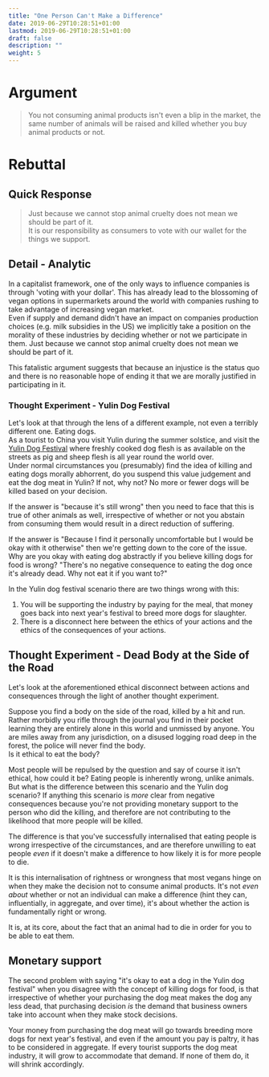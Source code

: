 ```yaml
---
title: "One Person Can't Make a Difference"
date: 2019-06-29T10:28:51+01:00
lastmod: 2019-06-29T10:28:51+01:00
draft: false
description: ""
weight: 5
---
```


# Argument

> You not consuming animal products isn't even a blip in the market, the same number of animals will be raised and killed whether you buy animal products or not.

# Rebuttal

## Quick Response

> Just because we cannot stop animal cruelty does not mean we should be part of it.  
> It is our responsibility as consumers to vote with our wallet for the things we support.

## Detail - Analytic

In a capitalist framework, one of the only ways to influence companies is through 'voting with your dollar'. This has already lead to the blossoming of vegan options in supermarkets around the world with companies rushing to take advantage of increasing vegan market.  
Even if supply and demand didn't have an impact on companies production choices (e.g. milk subsidies in the US) we implicitly take a position on the morality of these industries by deciding whether or not we participate in them. Just because we cannot stop animal cruelty does not mean we should be part of it.

This fatalistic argument suggests that because an injustice is the status quo and there is no reasonable hope of ending it that we are morally justified in participating in it.  

### Thought Experiment - Yulin Dog Festival
Let's look at that through the lens of a different example, not even a terribly different one. Eating dogs.  
As a tourist to China you visit Yulin during the summer solstice, and visit the [Yulin Dog Festival](https://en.wikipedia.org/wiki/Lychee_and_Dog_Meat_Festival) where freshly cooked dog flesh is as available on the streets as pig and sheep flesh is all year round the world over.  
Under normal circumstances you (presumably) find the idea of killing and eating dogs morally abhorrent, do you suspend this value judgement and eat the dog meat in Yulin? If not, why not? No more or fewer dogs will be killed based on your decision.  

If the answer is "because it's still wrong" then you need to face that this is true of other animals as well, irrespective of whether or not you abstain from consuming them would result in a direct reduction of suffering.  

If the answer is "Because I find it personally uncomfortable but I would be okay with it otherwise" then we're getting down to the core of the issue. Why are you okay with eating dog abstractly if you believe killing dogs for food is wrong? "There's no negative consequence to eating the dog once it's already dead. Why not eat it if you want to?"

In the Yulin dog festival scenario there are two things wrong with this:

1. You will be supporting the industry by paying for the meal, that money goes back into next year's festival to breed more dogs for slaughter.
2. There is a disconnect here between the ethics of your actions and the ethics of the consequences of your actions.

## Thought Experiment - Dead Body at the Side of the Road
Let's look at the aforementioned ethical disconnect between actions and consequences through the light of another thought experiment.  

Suppose you find a body on the side of the road, killed by a hit and run. Rather morbidly you rifle through the journal you find in their pocket learning they are entirely alone in this world and unmissed by anyone. You are miles away from any jurisdiction, on a disused logging road deep in the forest, the police will never find the body.  
Is it ethical to eat the body?  

Most people will be repulsed by the question and say of course it isn't ethical, how could it be? Eating people is inherently wrong, unlike animals.  
But what is the difference between this scenario and the Yulin dog scenario? If anything this scenario is _more_ clear from negative consequences because you're not providing monetary support to the person who did the killing, and therefore are not contributing to the likelihood that more people will be killed. 

The difference is that you've successfully internalised that eating people is wrong irrespective of the circumstances, and are therefore unwilling to eat people _even_ if it doesn't make a difference to how likely it is for more people to die.  

It is this internalisation of rightness or wrongness that most vegans hinge on when they make the decision not to consume animal products. It's not _even about_ whether or not an individual can make a difference (hint they can, influentially, in aggregate, and over time), it's about whether the action is fundamentally right or wrong.

It is, at its core, about the fact that an animal had to die in order for you to be able to eat them.

## Monetary support

The second problem with saying "it's okay to eat a dog in the Yulin dog festival" when you disagree with the concept of killing dogs for food, is that irrespective of whether your purchasing the dog meat makes the dog any less dead, that purchasing decision _is_ the demand that business owners take into account when they make stock decisions. 

Your money from purchasing the dog meat will go towards breeding more dogs for next year's festival, and even if the amount you pay is paltry, it has to be considered in aggregate. If every tourist supports the dog meat industry, it will grow to accommodate that demand. If none of them do, it will shrink accordingly. 
